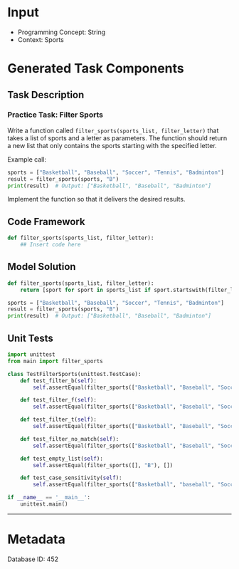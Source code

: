 # Input
- Programming Concept: String
- Context: Sports

# Generated Task Components
## Task Description
### Practice Task: Filter Sports

Write a function called `filter_sports(sports_list, filter_letter)` that takes a list of sports and a letter as parameters. The function should return a new list that only contains the sports starting with the specified letter.

Example call:
```python
sports = ["Basketball", "Baseball", "Soccer", "Tennis", "Badminton"]
result = filter_sports(sports, "B")
print(result)  # Output: ["Basketball", "Baseball", "Badminton"]
```

Implement the function so that it delivers the desired results.

## Code Framework
```python
def filter_sports(sports_list, filter_letter):
    ## Insert code here
```

## Model Solution
```python
def filter_sports(sports_list, filter_letter):
    return [sport for sport in sports_list if sport.startswith(filter_letter)]

sports = ["Basketball", "Baseball", "Soccer", "Tennis", "Badminton"]
result = filter_sports(sports, "B")
print(result)  # Output: ["Basketball", "Baseball", "Badminton"]
```

## Unit Tests
```python
import unittest
from main import filter_sports

class TestFilterSports(unittest.TestCase):
    def test_filter_b(self):
        self.assertEqual(filter_sports(["Basketball", "Baseball", "Soccer", "Tennis", "Badminton"], "B"), ["Basketball", "Baseball", "Badminton"])

    def test_filter_f(self):
        self.assertEqual(filter_sports(["Basketball", "Baseball", "Soccer", "Tennis", "Badminton"], "F"), ["Soccer"])

    def test_filter_t(self):
        self.assertEqual(filter_sports(["Basketball", "Baseball", "Soccer", "Tennis", "Badminton"], "T"), ["Tennis"])

    def test_filter_no_match(self):
        self.assertEqual(filter_sports(["Basketball", "Baseball", "Soccer", "Tennis", "Badminton"], "X"), [])

    def test_empty_list(self):
        self.assertEqual(filter_sports([], "B"), [])

    def test_case_sensitivity(self):
        self.assertEqual(filter_sports(["Basketball", "baseball", "Soccer", "Tennis", "badminton"], "b"), ["baseball", "badminton"])

if __name__ == '__main__':
    unittest.main()
```
___
# Metadata
Database ID: 452
